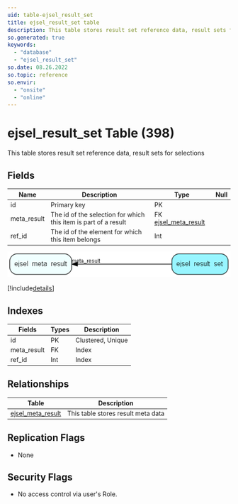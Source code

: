 ```yaml
---
uid: table-ejsel_result_set
title: ejsel_result_set table
description: This table stores result set reference data, result sets for selections
so.generated: true
keywords:
  - "database"
  - "ejsel_result_set"
so.date: 08.26.2022
so.topic: reference
so.envir:
  - "onsite"
  - "online"
---
```


# ejsel\_result\_set Table (398)

This table stores result set reference data, result sets for selections

## Fields

| Name | Description | Type | Null |
|------|-------------|------|:----:|
|id|Primary key|PK| |
|meta\_result|The id of the selection for which this item is part of a result|FK [ejsel_meta_result](ejsel-meta-result.md)| |
|ref\_id|The id of the element for which this item belongs|Int| |


![ejsel_result_set table relationship diagram](./media/ejsel_result_set.png)

[!include[details](./includes/ejsel-result-set.md)]

## Indexes

| Fields | Types | Description |
|--------|-------|-------------|
|id |PK |Clustered, Unique |
|meta\_result |FK |Index |
|ref\_id |Int |Index |

## Relationships

| Table|  Description |
|------|-------------|
|[ejsel\_meta\_result](ejsel-meta-result.md)  |This table stores result meta data |


## Replication Flags

* None

## Security Flags

* No access control via user's Role.

